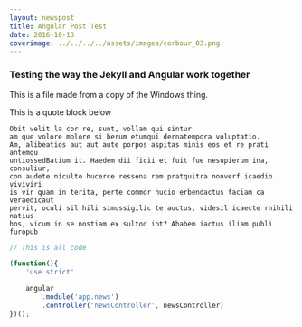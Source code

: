 ```yaml
---
layout: newspost
title: Angular Post Test
date: 2016-10-13
coverimage: ../../../../assets/images/corbour_03.png
---
```


### Testing the way the Jekyll and Angular work together

This is a file made from a copy of the Windows thing.

This is a quote block below


    Obit velit la cor re, sunt, vollam qui sintur
    am que volore molore si berum etumqui dernatempora voluptatio.
    Am, alibeatios aut aut aute porpos aspitas minis eos et re prati antemqu
    untiossedBatium it. Haedem dii ficii et fuit fue nesupierum ina, consuliur,
    con audete niculto hucerce ressena rem pratquitra nonverf icaedio viviviri
    is vir quam in terita, perte commor hucio erbendactus faciam ca veraedicaut
    pervit, oculi sil hili simussigilic te auctus, videsil icaecte rnihili natius
    hos, vicum in se nostiam ex sultod int? Ahabem iactus iliam publi furopub

```javascript
// This is all code

(function(){
    'use strict'

    angular
        .module('app.news')
        .controller('newsController', newsController)
})();
```

